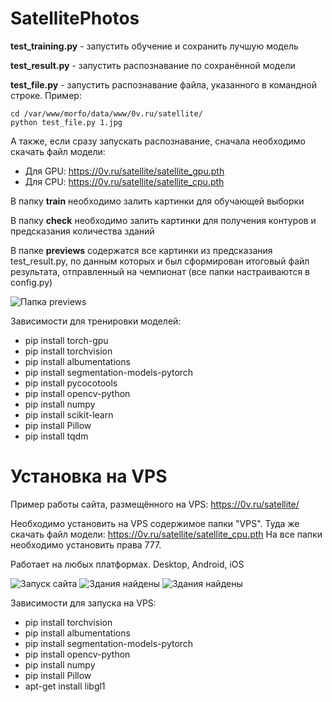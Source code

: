# SatellitePhotos

**test_training.py** - запустить обучение и сохранить лучшую модель

**test_result.py** - запустить распознавание по сохранённой модели

**test_file.py** - запустить распознавание файла, указанного в командной строке. Пример:

```
cd /var/www/morfo/data/www/0v.ru/satellite/
python test_file.py 1.jpg
```

А также, если сразу запускать распознавание, сначала необходимо скачать файл модели:
* Для GPU: https://0v.ru/satellite/satellite_gpu.pth
* Для CPU: https://0v.ru/satellite/satellite_cpu.pth



В папку **train** необходимо залить картинки для обучающей выборки

В папку **check** необходимо залить картинки для получения контуров и предсказания количества зданий

В папке **previews** содержатся все картинки из предсказания test_result.py, по данным которых и был сформирован итоговый файл результата, отправленный на чемпионат
(все папки настраиваются в config.py)

![Папка previews](https://0v.ru/satellite/previews-screen.png)


Зависимости для тренировки моделей:

* pip install torch-gpu
* pip install torchvision
* pip install albumentations
* pip install segmentation-models-pytorch
* pip install pycocotools
* pip install opencv-python
* pip install numpy
* pip install scikit-learn
* pip install Pillow
* pip install tqdm

# Установка на VPS

Пример работы сайта, размещённого на VPS: https://0v.ru/satellite/

Необходимо установить на VPS содержимое папки "VPS". 
Туда же скачать файл модели: https://0v.ru/satellite/satellite_cpu.pth
На все папки необходимо установить права 777.

Работает на любых платформах. Desktop, Android, iOS

![Запуск сайта](https://0v.ru/satellite/screen-1.png)
![Здания найдены](https://0v.ru/satellite/screen-2.png)
![Здания найдены](https://0v.ru/satellite/screen-3.png)

Зависимости для запуска на VPS:

* pip install torchvision
* pip install albumentations
* pip install segmentation-models-pytorch
* pip install opencv-python
* pip install numpy
* pip install Pillow
* apt-get install libgl1  

